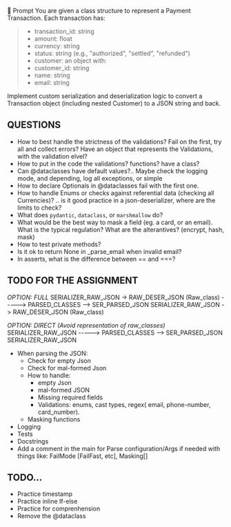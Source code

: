 📝 Prompt
You are given a class structure to represent a Payment Transaction. Each transaction has:
> - transaction_id: string
> - amount: float
> - currency: string
> - status: string (e.g., "authorized", "settled", "refunded")
> - customer: an object with:
> - customer_id: string
> - name: string
> - email: string

Implement custom serialization and deserialization logic to convert a Transaction object (including nested Customer) to
a JSON string and back.

## QUESTIONS

[//]: # (- How to best handle defaults, required & optional in the @dataclass?)

- How to best handle the strictness of the validations? Fail on the first, try all and collect errors? Have an object
  that represents the Validations, with the validation elvel?
- How to put in the code the validations? functions? have a class?
- Can @dataclasses have default values?.. Maybe check the logging mode, and depending, log all exceptions, or simple
- How to declare Optionals in @dataclasses
  fail with the first one.
- How to handle Enums or checks against referential data (checking all Currencies)? .. is it good practice in a
  json-deserializer, where are the limits to check?
- What does `pydantic`, `dataclass`, or `marshmallow` do?
- What would be the best way to mask a field (eg. a card, or an email). What is the typical regulation? What are the
  alterantives? (encrypt, hash, mask)
- How to test private methods?
- Is it ok to return None in _parse_email when invalid email?
- In asserts, what is the difference between == and ===?

## TODO FOR THE ASSIGNMENT

*OPTION: FULL*
SERIALIZER_RAW_JSON -> RAW_DESER_JSON (Raw_class)
-----> PARSED_CLASSES --> SER_PARSED_JSON
SERIALIZER_RAW_JSON -> RAW_DESER_JSON (Raw_class)

*OPTION: DIRECT (Avoid representation of raw_classes)*
SERIALIZER_RAW_JSON
-----> PARSED_CLASSES --> SER_PARSED_JSON
SERIALIZER_RAW_JSON

- When parsing the JSON:
    - Check for empty Json
    - Check for mal-formed Json
    - How to handle:
        - empty Json
        - mal-formed JSON
        - Missing required fields
        - Validations: enums, cast types, regex( email, phone-number, card_number).
    - Masking functions
- Logging
- Tests
- Docstrings
- Add a comment in the main for Parse configuration/Args if needed with things like: FailMode [FailFast, etc], Masking[]

## TODO...

- Practice timestamp
- Practice inline If-else
- Practice for comprenhension
- Remove the @dataclass